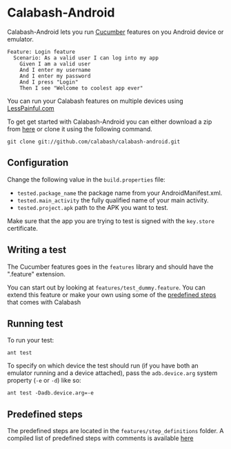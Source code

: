 Calabash-Android
================
Calabash-Android lets you run [Cucumber](http://cukes.info) features on you Android device or emulator.

    Feature: Login feature
      Scenario: As a valid user I can log into my app
        Given I am a valid user
        And I enter my username
        And I enter my password
        And I press "Login"
        Then I see "Welcome to coolest app ever"

You can run your Calabash features on multiple devices using [LessPainful.com](httpw://www.lesspainful.com)


To get get started with Calabash-Android you can either download a zip from [here](https://github.com/calabash/calabash-android/zipball/master) or clone it using the following command.

    git clone git://github.com/calabash/calabash-android.git


Configuration
-------------
Change the following value in the `build.properties` file:

* `tested.package_name` the package name from your AndroidManifest.xml.
* `tested.main_activity` the fully qualified name of your main activity.
* `tested.project.apk` path to the APK you want to test.

Make sure that the app you are trying to test is signed with the `key.store` certificate.


Writing a test
--------------
The Cucumber features goes in the `features` library and should have the ".feature" extension.

You can start out by looking at `features/test_dummy.feature`. You can extend this feature or make your own using some of the [predefined steps](features/step_definitions/canned_steps.md) that comes with Calabash


Running test
------------
To run your test:

    ant test

To specify on which device the test should run (if you have both an emulator running and a device attached), pass the `adb.device.arg` system property (`-e` or `-d`) like so:

    ant test -Dadb.device.arg=-e


Predefined steps
-----------------

The predefined steps are located in the `features/step_definitions` folder. A compiled list of predefined steps with comments is available [here](features/step_definitions/canned_steps.md)